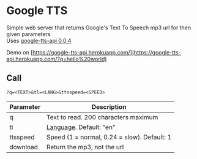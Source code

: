 
# Google TTS

Simple web server that returns Google's Text To Speech mp3 url for then given parameters  
Uses [google-tts-api 0.0.4](https://github.com/zlargon/google-tts)

Demo on [https://google-tts-api.herokuapp.com/](https://google-tts-api.herokuapp.com/?q=hello%20world)

## Call

    ?q=<TEXT>&tl=<LANG>&ttsspeed=<SPEED>

| Parameter | Description
|---        |---
| q         | Text to read. 200 characters maximum
| tl        | [Language](https://cloud.google.com/speech/docs/languages). Default: "en"
| ttsspeed  | Speed (1 = normal, 0.24 = slow). Default: 1
| download  | Return the mp3, not the url